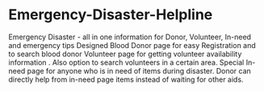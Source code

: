 # Emergency-Disaster-Helpline
Emergency Disaster - all in one information for Donor,  Volunteer, In-need and emergency tips
Designed Blood Donor page for easy Registration and to search blood donor
Volunteer page for getting volunteer availability information . Also option to search volunteers in a certain area.
Special In-need page for anyone who is in need of items during disaster. Donor can directly help from in-need page items  instead of waiting for other aids.
